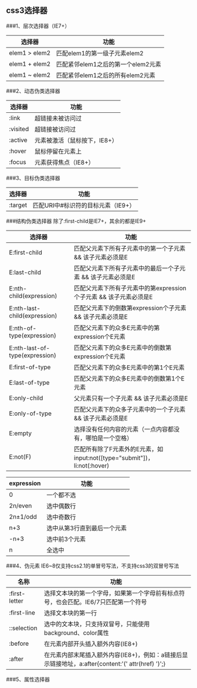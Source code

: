 ## css3选择器

###1、层次选择器（IE7+）

| 选择器 | 功能 |
| -------- | ----- | 
| elem1 > elem2 | 匹配elem1的第一级子元素elem2 |
| elem1 + elem2 | 匹配紧邻elem1之后的第一个elem2元素 |
| elem1 ~ elem2 | 匹配紧邻elem1之后的所有elem2元素 |

###2、动态伪类选择器

| 选择器 | 功能 |
| -------- | ----- | 
| :link | 超链接未被访问过 |
| :visited | 超链接被访问过 |
| :active | 元素被激活（鼠标按下，IE8+） |
| :hover | 鼠标停留在元素上 |
| :focus | 元素获得焦点（IE8+）|

###3、目标伪类选择器

| 选择器 | 功能 |
| -------- | ----- | 
| :target | 匹配URI中#标识符的目标元素（IE9+） | 

###结构伪类选择器
除了:first-child是IE7+，其余的都是IE9+

| 选择器 | 功能 | 
| -------- | ----- | 
| E:first-child | 匹配父元素下所有子元素中的第一个子元素 && 该子元素必须是E | 
| E:last-child | 匹配父元素下所有子元素中的最后一个子元素 && 该子元素必须是E | 
| E:nth-child(expression) | 匹配父元素下所有子元素中的第expression个子元素 && 该子元素必须是E | 
| E:nth-last-child(expression) | 匹配父元素下的倒数第expression个子元素 && 该子元素必须是E | 
| E:nth-of-type(expression) | 匹配父元素下的众多E元素中的第expression个E元素 |
| E:nth-last-of-type(expression) | 匹配父元素下的众多E元素中的倒数第expression个E元素 |
| E:first-of-type | 匹配父元素下的众多E元素中的第1个E元素 |
| E:last-of-type | 匹配父元素下的众多E元素中的倒数第1个E元素 |
| E:only-child | 父元素只有一个子元素 && 该子元素必须是E | 
| E:only-of-type | 匹配父元素下的众多子元素中的一个子元素 && 该子元素必须是E | 
| E:empty | 选择没有任何内容的元素（一点内容都没有，哪怕是一个空格） | 
| E:not(F) | 匹配所有除了F元素外的E元素，如input:not([type="submit"])，li:not(:hover) | 

| expression | 功能 |
| -------- | ----- | 
|0        | 一个都不选 |
|2n/even  |  选中偶数行|
|2n±1/odd |  选中奇数行|
|n+3      |  选中从第3行直到最后一个元素|
|-n+3     |  选中前3个元素|
|n		  |  全选中 |

###4、伪元素
	IE6~8仅支持css2.1的单冒号写法，不支持css3的双冒号写法

| 名称 | 功能 | 
| -------- | ----- | 
| :first-letter | 选择文本块的第一个字母，如果第一个字母前有标点符号，也会匹配。IE6/7只匹配第一个符号 |
| :first-line | 选择文本块的第一行 |
| ::selection | 选中的文本块，只支持双冒号，只能使用background、color属性 |
| :before | 在元素内部开头插入额外内容(IE8+) |
| :after | 在元素内部末尾插入额外内容(IE8+)，例如：a链接后显示链接地址，a:after{content:'(' attr(href) ')';} |

###5、属性选择器


